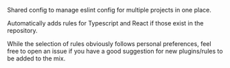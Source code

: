 Shared config to manage eslint config for multiple projects in one place.

Automatically adds rules for Typescript and React if those exist in the repository.

While the selection of rules obviously follows personal preferences,
feel free to open an issue if you have a good suggestion for new plugins/rules to be added to the mix.
